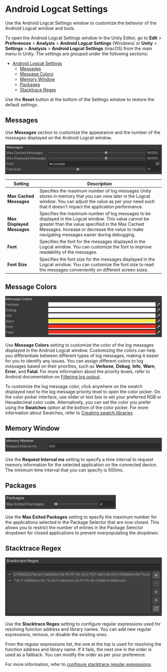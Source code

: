 # Android Logcat Settings

Use the Android Logcat Settings window to customize the behavior of the Android Logcat window and tools.

To open the Android Logcat Settings window in the Unity Editor, go to **Edit** > **Preferences** > **Analysis** >  **Android Logcat Settings** (Windows) or **Unity** > **Settings** > **Analysis** > **Android Logcat Settings** (macOS) from the main menu in Unity. The settings are grouped under the following sections:
- [Android Logcat Settings](#android-logcat-settings)
  - [Messages](#messages)
  - [Message Colors](#message-colors)
  - [Memory Window](#memory-window)
  - [Packages](#packages)
  - [Stacktrace Regex](#stacktrace-regex)
  
Use the **Reset** button at the bottom of the Settings window to restore the default settings.

## Messages

Use **Messages** section to customize the appearance and the number of the messages displayed on the Android Logcat window.

![](images/logcat-settings-messages.png)


|**Setting**|**Description**|
|---|---|
|**Max Cached Messages**|Specifies the maximum number of log messages Unity stores in memory that you can view later in the Logcat window. You can adjust the value as per your need such that it doesn't impact the application performance.|
|**Max Displayed Messages**|Specifies the maximum number of log messages to be displayed in the Logcat window. This value cannot be greater than the value specified in the Max Cached Messages. Increase or decrease the value to make navigating messages easier during debugging.|
|**Font**|Specifies the font for the messages displayed in the Logcat window. You can customize the font to improve readability of the messages.|
|**Font Size**|Specifies the font size for the messages displayed in the Logcat window. You can customize the font size to read the messages conveniently on different screen sizes.|

## Message Colors

![](images/logcat-settings-message-colors.png)


Use **Message Colors** setting to customize the color of the log messages displayed in the Android Logcat window. Customizing the colors can help you differentiate between different types of log messages, making it easier for you to identify any issues. You can assign different colors to log messages based on their priorities, such as **Verbose**, **Debug**, **Info**, **Warn**, **Error**, and **Fatal**. For more information about the priority levels, refer to Android documentation on [Filtering log output](https://developer.android.com/tools/logcat#filteringOutput).

To customize the log message color, click anywhere on the swatch displayed next to the log message priority level to open the color picker. On the color picker interface, use slider or text box to set your preferred RGB or Hexadecimal color code. Alternatively, you can set the color you prefer using the **Swatches** option at the bottom of the color picker. For more information about Swatches, refer to <a href="https://docs.unity3d.com/Manual/EditingValueProperties.html#swatch-libraries">Creating swatch libraries</a>.

## Memory Window

![](images/logcat-settings-memory-window.png)

Use the **Request Interval ms** setting to specify a time interval to request memory information for the selected application on the connected device. The minimum time interval that you can specify is 500ms.

## Packages

![](images/logcat-settings-packages.png)


Use the **Max Exited Packages** setting to specify the maximum number for the applications selected in the Package Selector that are now closed. This allows you to restrict the number of entries in the Package Selector dropdown for closed applications to prevent overpopulating the dropdown.

## Stacktrace Regex

![](images/logcat-settings-stacktrace-regex.png)


Use the **Stacktrace Regex** setting to configure regular expressions used for resolving function address and library names. You can add new regular expressions, remove, or disable the existing ones.

From the regular expressions list, the one at the top is used for resolving the function address and library name. If it fails, the next one in the order is used as a fallback. You can modify the order as per your preference.

For more information, refer to [configure stacktrace regular expressions](stacktrace-utility-set-up.md#configure-stacktrace-regular-expressions).




